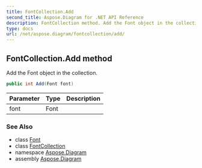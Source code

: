 ```yaml
---
title: FontCollection.Add
second_title: Aspose.Diagram for .NET API Reference
description: FontCollection method. Add the Font object in the collection
type: docs
url: /net/aspose.diagram/fontcollection/add/
---
```

## FontCollection.Add method

Add the Font object in the collection.

```csharp
public int Add(Font font)
```

| Parameter | Type | Description |
| --- | --- | --- |
| font | Font |  |

### See Also

* class [Font](../../font/)
* class [FontCollection](../)
* namespace [Aspose.Diagram](../../fontcollection/)
* assembly [Aspose.Diagram](../../../)



